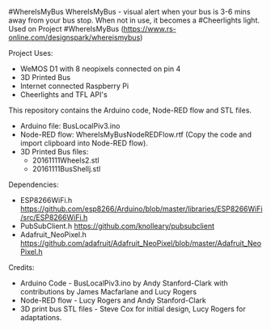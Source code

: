#WhereIsMyBus
WhereIsMyBus - visual alert when your bus is 3-6 mins away from your bus stop.
When not in use, it becomes a #Cheerlights light. Used on Project #WhereIsMyBus (https://www.rs-online.com/designspark/whereismybus)

Project Uses: 
  - WeMOS D1 with 8 neopixels connected on pin 4 
  - 3D Printed Bus
  - Internet connected Raspberry Pi
  - Cheerlights and TFL API's

This repository contains the Arduino code, Node-RED flow and STL files.
  - Arduino file: BusLocalPiv3.ino
  - Node-RED flow: WhereIsMyBusNodeREDFlow.rtf (Copy the code and import clipboard into Node-RED flow).
  - 3D Printed Bus files:
      - 20161111Wheels2.stl
      - 20161111BusShellj.stl

Dependencies:
  - ESP8266WiFi.h https://github.com/esp8266/Arduino/blob/master/libraries/ESP8266WiFi/src/ESP8266WiFi.h
  - PubSubClient.h https://github.com/knolleary/pubsubclient
  - Adafruit_NeoPixel.h https://github.com/adafruit/Adafruit_NeoPixel/blob/master/Adafruit_NeoPixel.h

Credits: 
  - Arduino Code - BusLocalPiv3.ino by Andy Stanford-Clark with contributions by James Macfarlane and Lucy Rogers
  - Node-RED flow - Lucy Rogers and Andy Stanford-Clark
  - 3D print bus STL files - Steve Cox for initial design, Lucy Rogers for adaptations.
